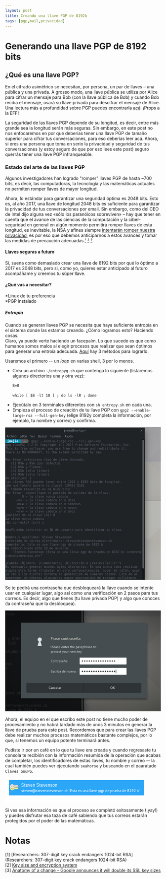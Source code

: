 ```yaml
---
layout: post
title: Creando una llave PGP de 8192b
tags: [pgp,mail,privacidad]
---
```


# Generando una llave PGP de 8192 bits


## ¿Qué es una llave PGP?
En el cifrado asimétrico se necesitan, por persona, un par de llaves  – una pública y una privada. A grosso modo, una llave pública se utiliza por Alice para cifrar un mensaje para Bob (con la llave pública de Bob) y cuando Bob reciba el mensaje, usará su llave privada para descifrar el mensaje de Alice. Una lectura más a profundidad sobre PGP puedes encontrarla [acá](https://ssd.eff.org/es/module/una-introducci%C3%B3n-la-criptograf%C3%ADa-de-llave-p%C3%BAblica-y-pgp). ¡Props a la EFF!  

La seguridad de las llaves PGP depende de su longitud, es decir, entre más grande sea la longitud serán más seguras. Sin embargo, en este post no nos enfocaremos en por qué deberías tener una llave PGP de tamaño superior para cifrar tus conversaciones, para eso deberías leer acá.
Ahora, si eres una persona que toma en serio la privacidad y seguridad de tus conversaciones (y estoy seguro de que por eso lees este post) seguro querrás tener una llave PGP infranqueable.  


### Estado del arte de las llaves PGP
Algunos investigadores han logrado "romper" llaves PGP de hasta ~700 bits, es decir, las computadoras, la tecnología y las matemáticas actuales no permiten romper llaves de mayor longitud.  

Ahora, lo estándar para garantizar una seguridad óptima es 2048 bits. Esto es, al año 2017, una llave de longitud 2048 bits es suficiente para garantizar la privacidad de tus conversaciones por email. Sin embargo, como del CEO de Intel dijo alguna vez «sólo los paranóicos sobreviven»  – hay que tener en cuenta que el avance de las ciencias de la computación y la ciber-seguridad en general en algún momento permitirá romper llaves de esta longitud, es inevitable, la NSA y afines siempre [intentarán romper nuestra privacidad](https://www.theguardian.com/world/2013/sep/05/nsa-how-to-remain-secure-surveillance), es por eso que debemos anticiparnos a estos avances y tomar las medidas de precaución adecuadas.[¹](#notas) [²](#notas) [³](#notas)


#### Llaves seguras a futuro
Sí, suena como demasiado crear una llave de 8192 bits por qué lo óptimo a 2017 es 2048 bits, pero si, como yo, quieres estar anticipado al futuro acompáñame y creemos tu súper llave.


#### ¿Qué vas a necesitar?
*Linux de tu preferencia  
*PGP instalado


##### Entropía

Cuando se generan llaves PGP se necesita que haya suficiente entropía en el sistema donde las estamos creando. ¿Cómo logramos esto? Haciendo cosas.  
Claro, ya puedo verte haciendo un facepalm. Lo que sucede es que como humanos somos malos al elegir procesos que realizar que sean óptimos para generar una entroía adecuada. [Aquí](https://socpuppet.blogspot.mx/2014/09/howto-quickly-generate-8k-bit-pgp-keys.html) hay 3 métodos para lograrlo.

Usaremos el primero -- un *loop* en varias shell, 3 por lo menos.
* Crea un archivo `~/entropyg.sh` que contenga lo siguiente (listaremos algunos directorios una y otra vez):
	```
	B=0

	while [ $B -lt 10 ] ; do ls -lR ; done 
	```
* Ejecútalo en 3 terminales diferentes con `sh entropy.sh` en cada una.  
* Empieza el proceso de creación de tu llave PGP con `gpg2 --enable-large-rsa --full-gen-key` (elige 8192y completa la información, por ejemplo, tu nombre y correo) y confirma.  

![info](../images/pgp8192/info.png)  

Se te pedirá una contraseña que desbloqueará la llave cuando se intente usar en cualquier lugar, algo así como una verificación en 2 pasos para tus correos. Es decir, algo que tienes (tu llave privada PGP) y algo que conoces (la contraseña que la desbloquea).   

![pass](../images/pgp8192/pass.png)   

Ahora, el equipo en el que escribo este post no tiene mucho poder de procesamiento y no habrá tardado más de unos 3 minutos en generar la llave de prueba para este post. Recordemos que para crear las llaves PGP debe realizar muchos procesos matemáticos bastante complejos, por lo que, si tenemos un equipo potente terminará antes.  

Pudiste ir por un café en lo que tu llave era creada y cuando regresaste tu consola te recibión con la información resumida de la operación que acabas de completar, los identificadores de estas llaves, tu nombre y correo -- la cual también puedes ver ejecutando `seahorse` y buscando en el paaratado `Claves GnuPG`.  

![seahorse](../images/pgp8192/seahorseinfo.png)   

Si ves esa información es que el proceso se completó exitosamente (¡yay!) y puedes disfrutar esa taza de café sabiendo que tus correos estarán protegidos por el poder de las matemáticas.





# Notas

[1] [Researchers: 307-digit key crack endangers 1024-bit RSA](Researchers: 307-digit key crack endangers 1024-bit RSA)  
[2] [Key size and encryption system](https://en.wikipedia.org/wiki/Key_size#Key_size_and_encryption_system)  
[3] [Anatomy of a change – Google announces it will double its SSL key sizes](https://nakedsecurity.sophos.com/2013/05/27/anatomy-of-a-change-google-announces-it-will-double-its-ssl-key-sizes/)
